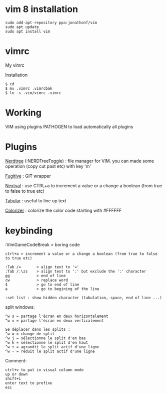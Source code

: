 # vim 8 installation

```
sudo add-apt-repository ppa:jonathonf/vim
sudo apt update
sudo apt install vim
```

# vimrc
My vimrc

Installation

```
$ cd
$ mv .vimrc .vimrcbak
$ ln -s .vim/vimrc .vimrc
```
# Working

VIM using plugins PATHOGEN to load automatically all plugins

# Plugins

[Nerdtree](https://github.com/scrooloose/nerdtree) (:NERDTreeToggle) : file manager for VIM.
you can made some operation (copy cut past etc) with key 'm'

[Fugitive](https://github.com/tpope/vim-fugitive) : GIT wrapper

[Nextval](https://github.com/vim-scripts/nextval) : use CTRL+a to increment a value or a change a boolean (from true to false to true etc)

[Tabular](https://github.com/godlygeek/tabular) : useful to line up text

[Colorizer](https://github.com/vim-scripts/colorizer) : colorize the color code starting with #FFFFFF

# keybinding

:VimGameCodeBreak > boring code

```
ctrl+a > increment a value or a change a boolean (from true to false to true etc)

:Tab /=       > align text to '='
:Tab /:\zs    > align text to ':' but exclude the ':' character
gg            > end of line
cw            > replace word
$             > go to end of line
a             > go to begining of the line

:set list : show hidden character (tabulation, space, end of line ...)
```

split windows:

```
^w s = partage l'écran en deux horizontalement
^w v = partage l'écran en deux verticalement

Se déplacer dans les splits :
^w w = change de split
^w j = sélectionne le split d'en bas
^w k = sélectionne le split d'en haut
^w + = agrandit le split actif d'une ligne
^w - = réduit le split actif d'une ligne
```

Comment:
```
ctrl+v to put in visual column mode 
up or down
shift+i
enter text to prefixe
esc
```
